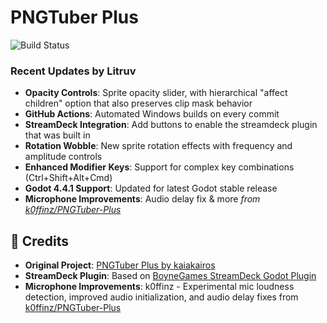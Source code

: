 # PNGTuber Plus

![Build Status](https://github.com/litruv/PNGTuber-Plus/workflows/Build%20Windows/badge.svg)

### Recent Updates by Litruv 
- **Opacity Controls**: Sprite opacity slider, with hierarchical "affect children" option that also preserves clip mask behavior
- **GitHub Actions**: Automated Windows builds on every commit
- **StreamDeck Integration**: Add buttons to enable the streamdeck plugin that was built in
- **Rotation Wobble**: New sprite rotation effects with frequency and amplitude controls
- **Enhanced Modifier Keys**: Support for complex key combinations (Ctrl+Shift+Alt+Cmd)
- **Godot 4.4.1 Support**: Updated for latest Godot stable release
- **Microphone Improvements**: Audio delay fix & more *from [k0ffinz/PNGTuber-Plus](https://github.com/k0ffinz/PNGTuber-Plus)*

## 🙏 Credits

- **Original Project**: [PNGTuber Plus by kaiakairos](https://github.com/kaiakairos/PNGTuber-Plus)
- **StreamDeck Plugin**: Based on [BoyneGames StreamDeck Godot Plugin](https://github.com/BoyneGames/streamdeck-godot-plugin)
- **Microphone Improvements**: k0ffinz - Experimental mic loudness detection, improved audio initialization, and audio delay fixes from [k0ffinz/PNGTuber-Plus](https://github.com/k0ffinz/PNGTuber-Plus)